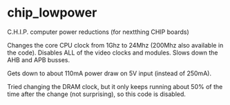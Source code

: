 # chip_lowpower
C.H.I.P. computer power reductions (for nextthing CHIP boards)

Changes the core CPU clock from 1Ghz to 24Mhz (200Mhz also available in the code).
Disables ALL of the video clocks and modules.
Slows down the AHB and APB busses.

Gets down to about 110mA power draw on 5V input (instead of 250mA).

Tried changing the DRAM clock, but it only keeps running about 50% of the time after the change (not surprising), so this code is disabled.
